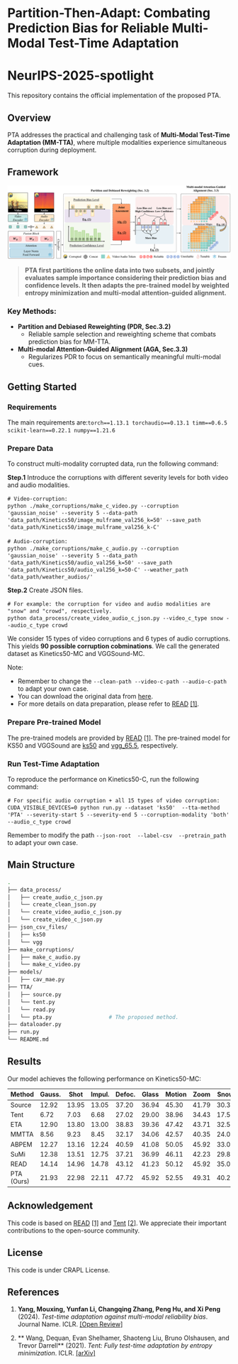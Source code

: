 # Partition-Then-Adapt: Combating Prediction Bias for Reliable Multi-Modal Test-Time Adaptation
# NeurIPS-2025-spotlight
This repository contains the official implementation of the proposed PTA.
## Overview
PTA addresses the practical and challenging task of **Multi-Modal Test-Time Adaptation (MM-TTA)**, where multiple modalities experience simultaneous corruption during deployment.
## Framework
[![Framework Overview](Framework.png)](Framework.png)
> **PTA first partitions the online data into two subsets, and jointly evaluates sample importance considering their prediction bias and confidence levels. It then adapts the pre-trained model by weighted entropy minimization and multi-modal attention-guided alignment.**
### Key Methods:
- **Partition and Debiased Reweighting (PDR, Sec.3.2)**
  - Reliable sample selection and reweighting scheme that combats prediction bias for MM-TTA.
- **Multi-modal Attention-Guided Alignment (AGA, Sec.3.3)**
  - Regularizes PDR to focus on semantically meaningful multi-modal cues.


## Getting Started


### Requirements
The main requirements are:```torch==1.13.1
torchaudio==0.13.1
timm==0.6.5
scikit-learn==0.22.1
numpy==1.21.6```


### Prepare Data
To construct multi-modality corrupted data, run the following command:

**Step.1**
Introduce the corruptions with different severity levels for both video and audio modalities.
```
# Video-corruption:
python ./make_corruptions/make_c_video.py --corruption 'gaussian_noise' --severity 5 --data-path 'data_path/Kinetics50/image_mulframe_val256_k=50' --save_path 'data_path/Kinetics50/image_mulframe_val256_k-C'

# Audio-corruption:
python ./make_corruptions/make_c_audio.py --corruption 'gaussian_noise' --severity 5 --data_path 'data_path/Kinetics50/audio_val256_k=50' --save_path 'data_path/Kinetics50/audio_val256_k=50-C' --weather_path 'data_path/weather_audios/'
```
**Step.2**
Create JSON files.
```
# For example: the corruption for video and audio modalities are "snow" and "crowd", respectively.
python data_process/create_video_audio_c_json.py --video_c_type snow --audio_c_type crowd 
```
We consider 15 types of video corruptions and 6 types of audio corruptions. This yields **90 possible corruption cobminations**. We call the generated dataset as Kinetics50-MC and VGGSound-MC.

Note:
  
  - Remember to change the ```--clean-path --video-c-path --audio-c-path``` to adapt your own case.
  - You can download the original data from [here](https://drive.google.com/drive/folders/1SWkNwTqI08xbNJgz-YU2TwWHPn5Q4z5b).
  - For more details on data preparation, please refer to [READ](https://github.com/XLearning-SCU/2024-ICLR-READ) [[1]](#ref1).

### Prepare Pre-trained Model
The pre-trained models are provided by [READ](https://github.com/XLearning-SCU/2024-ICLR-READ) [[1]](#ref1).
The pre-trained model for KS50 and VGGSound are [ks50](https://drive.google.com/file/d/1m38uCAfwL--RP6rWtOvGee4i2SfAzbjl/view?usp=sharing) and [vgg_65.5](https://www.dropbox.com/s/dl/f4wrbxv2unewss9/vgg_65.5.pth), respectively.

### Run Test-Time Adaptation
To reproduce the performance on Kinetics50-C, run the following command:
```eval
# For specific audio corruption + all 15 types of video corruption:
CUDA_VISIBLE_DEVICES=0 python run.py --dataset 'ks50'  --tta-method 'PTA' --severity-start 5 --severity-end 5 --corruption-modality 'both' --audio_c_type crowd
```
Remember to modify the path ```--json-root  --label-csv  --pretrain_path ``` to adapt your own case.

## Main Structure

```bash
.
├── data_process/              
│   ├── create_audio_c_json.py        
│   └── create_clean_json.py
│   └── create_video_audio_c_json.py
│   └── create_video_c_json.py    
├── json_csv_files/                 
│   ├── ks50     
│   └── vgg    
├── make_corruptions/                
│   ├── make_c_audio.py        
│   └── make_c_video.py        
├── models/               
│   ├── cav_mae.py
├── TTA/              
│   ├── source.py        
│   └── tent.py
│   └── read.py
│   └── pta.py                  # The proposed method.   
├── dataloader.py
├── run.py     
└── README.md             
```



## Results

Our model achieves the following performance on Kinetics50-MC:


| Method             | Gauss. | Shot | Impul. | Defoc. | Glass | Motion | Zoom | Snow | Frost | Fog | Brit. | Contr. | Elastic | Pixel | JPEG | Avg. | 
| ------------------ |--------|------|--------| -------|-------|--------|------|------|-------|-----|-------|--------|---------|-------|------|------|
| Source             |12.92	| 13.95	| 13.05	| 37.20	| 36.94	| 45.30	| 41.79	| 30.36	| 31.88	| 20.47	| 55.29	| 18.28	| 42.30	| 38.90	| 37.77	| 31.76|
| Tent               |6.72	| 7.03	| 6.68	| 27.02	| 29.00	| 38.96	| 34.43	| 17.50	| 22.22	| 8.30	| 53.42	| 9.95	| 36.02	| 28.71	| 29.79	| 23.72|
| ETA                |12.90	| 13.80	| 13.00	| 38.83	| 39.36	| 47.42	| 43.71	| 32.50	| 33.13	| 19.90	| 57.13	| 18.07	| 44.39	| 41.48	| 39.73	| 33.02|
| MMTTA              |8.56	| 9.23	| 8.45	| 32.17	| 34.06	| 42.57	| 40.35	| 24.06	| 28.02	| 11.62	| 55.53	| 12.88	| 40.93	| 35.96	| 35.17	| 27.97|
| ABPEM              |12.27	| 13.16	| 12.24	| 40.59	| 41.08	| 50.05	| 45.92	| 33.02	| 37.21	| 19.19	| 58.41	| 20.02	| 46.25	| 40.72	| 38.55	| 33.91|
| SuMi               |12.38	| 13.51	| 12.75	| 37.21	| 36.99	| 46.11	| 42.23	| 29.80	| 31.56	| 19.10	| 55.76	| 17.92	| 41.90	| 37.78	| 36.55	| 31.44|
| READ               |14.14	| 14.96	| 14.78	| 43.12	| 41.23	| 50.12	| 45.92	| 35.06	| 37.20	| 26.28	| 58.58	| 22.09	| 46.39	| 42.97	| 38.20	| 35.40|
| PTA (Ours)         |21.93	| 22.98	| 22.11 | 47.72	| 45.92 |	52.55 |	49.31 |	40.25 | 43.57	| 39.66 | 59.99 | 27.32 | 50.35	| 50.86 | 47.59	| 41.47|

## Acknowledgement
This code is based on [READ](https://github.com/XLearning-SCU/2024-ICLR-READ?tab=readme-ov-file) [[1]](#ref1) and [Tent](https://github.com/DequanWang/tent) [[2]](#ref2).
We appreciate their important contributions to the open-source community.

## License
This code is under CRAPL License.

## References
1. <a name="ref1">**Yang, Mouxing, Yunfan Li, Changqing Zhang, Peng Hu, and Xi Peng** (2024). *Test-time adaptation against multi-modal reliability bias*. Journal Name. ICLR.
   [[Open Review]](https://openreview.net/pdf?id=TPZRq4FALB)
   
3. <a name="ref2">** Wang, Dequan, Evan Shelhamer, Shaoteng Liu, Bruno Olshausen, and Trevor Darrell** (2021). *Tent: Fully test-time adaptation by entropy minimization*. ICLR. 
   [[arXiv]](https://arxiv.org/pdf/2006.10726)  





